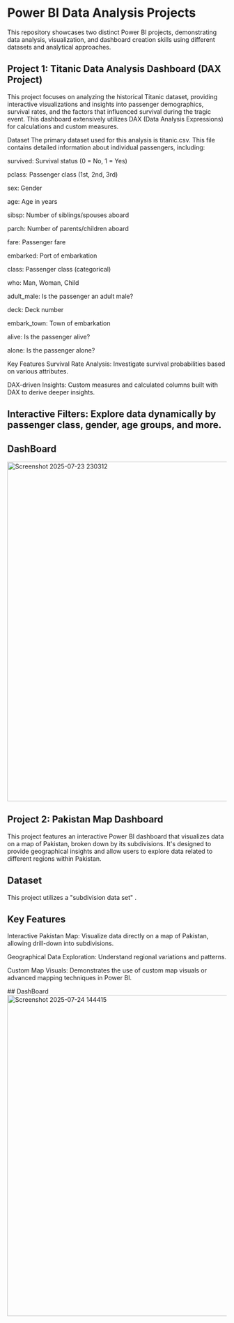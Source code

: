# Power BI Data Analysis Projects
This repository showcases two distinct Power BI projects, demonstrating data analysis, visualization, and dashboard creation skills using different datasets and analytical approaches.

## Project 1: Titanic Data Analysis Dashboard (DAX Project)
This project focuses on analyzing the historical Titanic dataset, providing interactive visualizations and insights into passenger demographics, survival rates, and the factors that influenced survival during the tragic event. This dashboard extensively utilizes DAX (Data Analysis Expressions) for calculations and custom measures.

Dataset
The primary dataset used for this analysis is titanic.csv. This file contains detailed information about individual passengers, including:

survived: Survival status (0 = No, 1 = Yes)

pclass: Passenger class (1st, 2nd, 3rd)

sex: Gender

age: Age in years

sibsp: Number of siblings/spouses aboard

parch: Number of parents/children aboard

fare: Passenger fare

embarked: Port of embarkation

class: Passenger class (categorical)

who: Man, Woman, Child

adult_male: Is the passenger an adult male?

deck: Deck number

embark_town: Town of embarkation

alive: Is the passenger alive?

alone: Is the passenger alone?

Key Features
Survival Rate Analysis: Investigate survival probabilities based on various attributes.

DAX-driven Insights: Custom measures and calculated columns built with DAX to derive deeper insights.

Interactive Filters: Explore data dynamically by passenger class, gender, age groups, and more.
----
## DashBoard
<img width="1353" height="778" alt="Screenshot 2025-07-23 230312" src="https://github.com/user-attachments/assets/12c7643a-7db1-4515-93d2-ee9d70abc166" />

## Project 2: Pakistan Map Dashboard
This project features an interactive Power BI dashboard that visualizes data on a map of Pakistan, broken down by its subdivisions. It's designed to provide geographical insights and allow users to explore data related to different regions within Pakistan.

## Dataset
This project utilizes a "subdivision data set" .
## Key Features
Interactive Pakistan Map: Visualize data directly on a map of Pakistan, allowing drill-down into subdivisions.

Geographical Data Exploration: Understand regional variations and patterns.

Custom Map Visuals: Demonstrates the use of custom map visuals or advanced mapping techniques in Power BI.

## DashBoard
<img width="1412" height="736" alt="Screenshot 2025-07-24 144415" src="https://github.com/user-attachments/assets/0e8b6075-52d7-48ee-85f6-0abf2a1fbb8b" />

